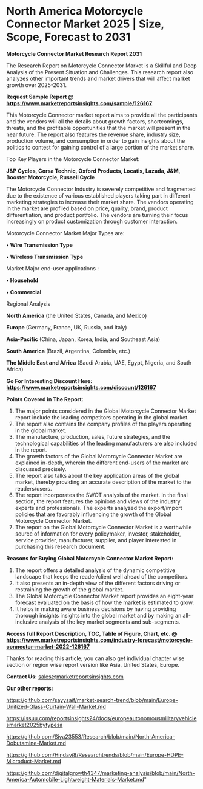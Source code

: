 # North America Motorcycle Connector Market 2025 | Size, Scope, Forecast to 2031

<strong>Motorcycle Connector Market Research Report 2031</strong>

The Research Report on Motorcycle Connector Market is a Skillful and Deep Analysis of the Present Situation and Challenges. This research report also analyzes other important trends and market drivers that will affect market growth over 2025-2031.

<strong>Request Sample Report @ <a href=https://www.marketreportsinsights.com/sample/126167>https://www.marketreportsinsights.com/sample/126167</a></strong>

This Motorcycle Connector market report aims to provide all the participants and the vendors will all the details about growth factors, shortcomings, threats, and the profitable opportunities that the market will present in the near future. The report also features the revenue share, industry size, production volume, and consumption in order to gain insights about the politics to contest for gaining control of a large portion of the market share.

Top Key Players in the Motorcycle Connector Market:

<strong>J&P Cycles, Corsa Technic, Oxford Products, Locatis, Lazada, J&M, Booster Motorcycle, Russell Cycle</strong>

The Motorcycle Connector Industry is severely competitive and fragmented due to the existence of various established players taking part in different marketing strategies to increase their market share. The vendors operating in the market are profiled based on price, quality, brand, product differentiation, and product portfolio. The vendors are turning their focus increasingly on product customization through customer interaction.

Motorcycle Connector Market Major Types are:

<strong>• Wire Transmission Type

• Wireless Transmission Type</strong>

Market Major end-user applications :

<strong>• Household

• Commercial</strong>

Regional Analysis

</u><strong><b>North America</b></strong> (the United States, Canada, and Mexico)

<strong><b>Europe </b></strong>(Germany, France, UK, Russia, and Italy)

<strong><b>Asia-Pacific</b></strong> (China, Japan, Korea, India, and Southeast Asia)

<strong><b>South America</b></strong> (Brazil, Argentina, Colombia, etc.)

<strong><b>The Middle East and Africa</b></strong> (Saudi Arabia, UAE, Egypt, Nigeria, and South Africa)

<strong>Go For Interesting Discount Here: <a href=https://www.marketreportsinsights.com/discount/126167>https://www.marketreportsinsights.com/discount/126167</a></strong>

<strong>Points Covered in The Report:</strong>
<ol>
  <li>The major points considered in the Global Motorcycle Connector Market report include the leading competitors operating in the global market.</li>
  <li>The report also contains the company profiles of the players operating in the global market.</li>
  <li>The manufacture, production, sales, future strategies, and the technological capabilities of the leading manufacturers are also included in the report.</li>
  <li>The growth factors of the Global Motorcycle Connector Market are explained in-depth, wherein the different end-users of the market are discussed precisely.</li>
  <li>The report also talks about the key application areas of the global market, thereby providing an accurate description of the market to the readers/users.</li>
  <li>The report incorporates the SWOT analysis of the market. In the final section, the report features the opinions and views of the industry experts and professionals. The experts analyzed the export/import policies that are favorably influencing the growth of the Global Motorcycle Connector Market.</li>
  <li>The report on the Global Motorcycle Connector Market is a worthwhile source of information for every policymaker, investor, stakeholder, service provider, manufacturer, supplier, and player interested in purchasing this research document.</li>
</ol>
<strong>Reasons for Buying Global Motorcycle Connector Market Report:</strong>

<ol>
  <li>The report offers a detailed analysis of the dynamic competitive landscape that keeps the reader/client well ahead of the competitors.</li>
  <li>It also presents an in-depth view of the different factors driving or restraining the growth of the global market.</li>
  <li>The Global Motorcycle Connector Market report provides an eight-year forecast evaluated on the basis of how the market is estimated to grow.</li>
  <li>It helps in making aware business decisions by having providing thorough insights insights into the global market and by making an all-inclusive analysis of the key market segments and sub-segments.</li>
</ol>
<strong>Access full Report Description, TOC, Table of Figure, Chart, etc. @ <a href=https://www.marketreportsinsights.com/industry-forecast/motorcycle-connector-market-2022-126167>https://www.marketreportsinsights.com/industry-forecast/motorcycle-connector-market-2022-126167</a></strong>


Thanks for reading this article; you can also get individual chapter wise section or region wise report version like Asia, United States, Europe.

<strong>Contact Us:</strong>
sales@marketreportsinsights.com

<strong>Our other reports:</strong>

<a href=https://github.com/sayysaif/market-search-trend/blob/main/Europe-Unitized-Glass-Curtain-Wall-Market.md>https://github.com/sayysaif/market-search-trend/blob/main/Europe-Unitized-Glass-Curtain-Wall-Market.md</a>

<a href=https://issuu.com/reportsinsights24/docs/europeautonomousmilitaryvehiclesmarket2025bytypesa>https://issuu.com/reportsinsights24/docs/europeautonomousmilitaryvehiclesmarket2025bytypesa</a>

<a href=https://github.com/Siya23553/Research/blob/main/North-America-Dobutamine-Market.md>https://github.com/Siya23553/Research/blob/main/North-America-Dobutamine-Market.md</a>

<a href=https://github.com/Hindavi8/Researchtrends/blob/main/Europe-HDPE-Microduct-Market.md>https://github.com/Hindavi8/Researchtrends/blob/main/Europe-HDPE-Microduct-Market.md</a>

<a href=https://github.com/digitalgrowth4347/marketing-analysis/blob/main/North-America-Automobile-Lightweight-Materials-Market.md>https://github.com/digitalgrowth4347/marketing-analysis/blob/main/North-America-Automobile-Lightweight-Materials-Market.md</a>"
